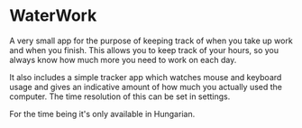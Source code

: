 # WaterWork
A very small app for the purpose of keeping track of when you take up work and when you finish.
This allows you to keep track of your hours, so you always know how much more you need to work on each day.

It also includes a simple tracker app which watches mouse and keyboard usage and gives an indicative amount of how much you actually used the computer. 
The time resolution of this can be set in settings.

For the time being it's only available in Hungarian.
